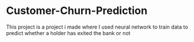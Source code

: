 # Customer-Churn-Prediction
This project is a project i made where I used neural network to train data to predict whether a holder has exited the bank or not
